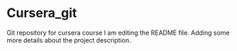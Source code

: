 # Cursera_git
Git repository for cursera course
I am editing the README file. Adding some more details about the project description.
